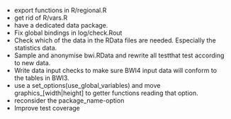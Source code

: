 * export functions in R/regional.R
* get rid of R/vars.R
* have a dedicated data package.
* Fix global bindings in log/check.Rout
* Check which of the data in the RData files are needed. Especially the
  statistics data.
* Sample and anonymise bwi.RData and rewrite all testthat test according to new data.
* Write data input checks to make sure BWI4 input data will conform to the tables in BWI3.
* use a set_options(use_global_variables) and move graphics\_[width|height] to
  getter functions reading that option.
* reconsider the package_name-option
* Improve test coverage
